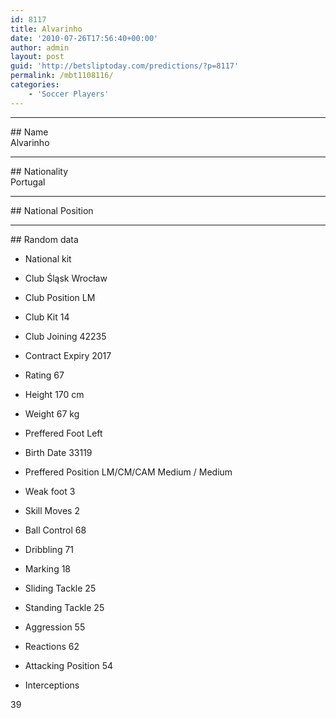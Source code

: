```yaml
---
id: 8117
title: Alvarinho
date: '2010-07-26T17:56:40+00:00'
author: admin
layout: post
guid: 'http://betsliptoday.com/predictions/?p=8117'
permalink: /mbt1108116/
categories:
    - 'Soccer Players'
---
```


- - - - - -

\## Name  
 Alvarinho

- - - - - -

\## Nationality  
 Portugal

- - - - - -

\## National Position

- - - - - -

\## Random data

- National kit
- Club
 Śląsk Wrocław

- Club Position
 LM

- Club Kit
 14

- Club Joining
 42235

- Contract Expiry
 2017

- Rating
 67

- Height
 170 cm

- Weight
 67 kg

- Preffered Foot
 Left

- Birth Date
 33119

- Preffered Position
 LM/CM/CAM Medium / Medium

- Weak foot
 3

- Skill Moves
 2

- Ball Control
 68

- Dribbling
 71

- Marking
 18

- Sliding Tackle
 25

- Standing Tackle
 25

- Aggression
 55

- Reactions
 62

- Attacking Position
 54

- Interceptions

 39